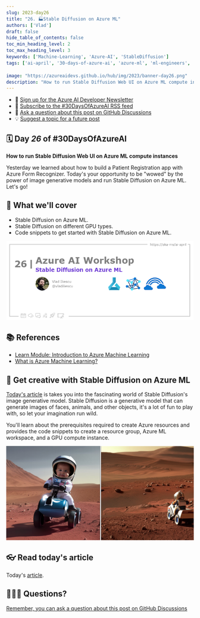 ```yaml
---
slug: 2023-day26
title: "26. 🏭Stable Diffusion on Azure ML"
authors: ['Vlad']
draft: false
hide_table_of_contents: false
toc_min_heading_level: 2
toc_max_heading_level: 3
keywords: ['Machine-Learning', 'Azure-AI', 'StableDiffusion']
tags: ['ai-april', '30-days-of-azure-ai', 'azure-ml', 'ml-engineers', 'app-developers', 'workshop']

image: "https://azureaidevs.github.io/hub/img/2023/banner-day26.png"
description: "How to run Stable Diffusion Web UI on Azure ML compute instances https://azureaidevs.github.io/hub/blog/2023-day26 #30DaysOfAzureAI #AzureAiDevs #AI AzureML"
---
```


<head>

  <meta property="og:url" content="https://azureaidevs.github.io/hub/blog/2023-day26" />
  <meta property="og:title" content="Stable Diffusion on Azure ML" />
  <meta property="og:description" content="How to run Stable Diffusion Web UI on Azure ML compute instances https://azureaidevs.github.io/hub/blog/2023-day26 #30DaysOfAzureAI #AzureAiDevs #AI AzureML" />
  <meta property="og:image" content="https://azureaidevs.github.io/hub/img/2023/banner-day26.png" />
  <meta property="og:type" content="article" />
  <meta property="og:site_name" content="Azure AI Developer" />
  

  <link rel="canonical" href="https://vladiliescu.net/stable-diffusion-web-ui-on-azure-ml/"  />

</head>

- 📧 [Sign up for the Azure AI Developer Newsletter](https://aka.ms/azure-ai-dev-newsletter)
- 📰 [Subscribe to the #30DaysOfAzureAI RSS feed](https://azureaidevs.github.io/hub/blog/rss.xml)
- 📌 [Ask a question about this post on GitHub Discussions](https://github.com/AzureAiDevs/hub/discussions/categories/26-stable-diffusion-on-azure-ml)
- 💡 [Suggest a topic for a future post](https://github.com/AzureAiDevs/hub/discussions/categories/call-for-content)

## 🗓️ Day _26_ of #30DaysOfAzureAI

<!-- README
The following description is also used for the tweet. So it should be action oriented and grab attention 
If you update the description, please update the description: in the frontmatter as well.
-->

**How to run Stable Diffusion Web UI on Azure ML compute instances**

<!-- README
The following is the intro to the post. It should be a short teaser for the post.
-->

Yesterday we learned about how to build a Patient Registration app with Azure Form Recognizer. Today's your opportunity to be "wowed" by the power of image generative models and run Stable Diffusion on Azure ML. Let's go!

## 🎯 What we'll cover

<!-- README
The following list is the main points of the post. There should be 3-4 main points.
 -->


- Stable Diffusion on Azure ML.
- Stable Diffusion on different GPU types.
- Code snippets to get started with Stable Diffusion on Azure ML.

<!-- 
- Main point 1
- Main point 2
- Main point 3 
- Main point 4
-->

![Image banner for day 26](./../../../static/img/2023/banner-day26.png)

<!-- README
Add or update a list relevant references here. These could be links to other blog posts, Microsoft Learn Module, videos, or other resources.
-->


## 📚 References

- [Learn Module: Introduction to Azure Machine Learning](https://learn.microsoft.com/training/modules/intro-to-azure-ml?WT.mc_id=aiml-89446-dglover)
- [What is Azure Machine Learning?](https://learn.microsoft.com/azure/machine-learning/overview-what-is-azure-machine-learning?WT.mc_id=aiml-89446-dglover)


<!-- README
The following is the body of the post. It should be an overview of the post that you are referencing.
See the Learn More section, if you supplied a canonical link, then will be displayed here.
-->


## 🚌 Get creative with Stable Diffusion on Azure ML

[Today's article](https://vladiliescu.net/stable-diffusion-web-ui-on-azure-ml/) is takes you into the fascinating world of Stable Diffusion's image generative model. Stable Diffusion is a generative model that can generate images of faces, animals, and other objects, it's a lot of fun to play with, so let your imagination run wild.

You'll learn about the prerequisites required to create Azure resources and provides the code snippets to create a resource group, Azure ML workspace, and a GPU compute instance. 

![](image.jpeg)

## 👓 Read today's article

Today's [article](https://vladiliescu.net/stable-diffusion-web-ui-on-azure-ml/).


## 🙋🏾‍♂️ Questions?

[Remember, you can ask a question about this post on GitHub Discussions](https://github.com/AzureAiDevs/Discussions/discussions/categories/26-stable-diffusion-on-azure-ml)
